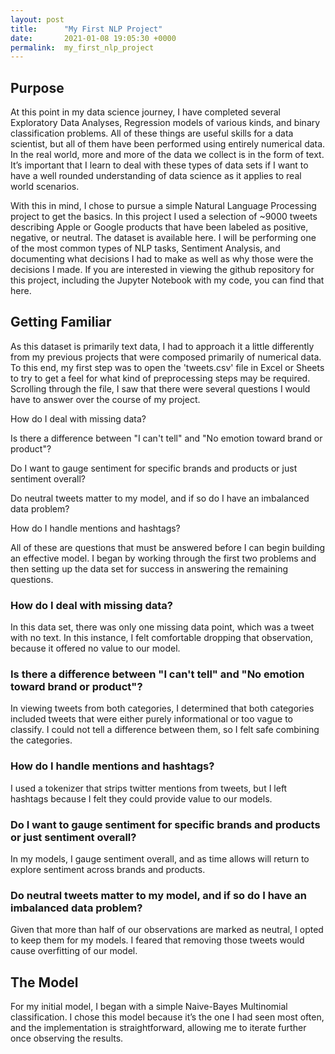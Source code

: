 ```yaml
---
layout: post
title:      "My First NLP Project"
date:       2021-01-08 19:05:30 +0000
permalink:  my_first_nlp_project
---
```



## Purpose
At this point in my data science journey, I have completed several Exploratory Data Analyses, Regression models of various kinds, and binary classification problems. All of these things are useful skills for a data scientist, but all of them have been performed using entirely numerical data. In the real world, more and more of the data we collect is in the form of text. It’s important that I learn to deal with these types of data sets if I want to have a well rounded understanding of data science as it applies to real world scenarios. 

With this in mind, I chose to pursue a simple Natural Language Processing project to get the basics. In this project I used a selection of ~9000 tweets describing Apple or Google products that have been labeled as positive, negative, or neutral. The dataset is available here. I will be performing one of the most common types of NLP tasks, Sentiment Analysis, and documenting what decisions I had to make as well as why those were the decisions I made. If you are interested in viewing the github repository for this project, including the Jupyter Notebook with my code, you can find that here.

## Getting Familiar
As this dataset is primarily text data, I had to approach it a little differently from my previous projects that were composed primarily of numerical data. To this end, my first step was to open the 'tweets.csv' file in Excel or Sheets to try to get a feel for what kind of preprocessing steps may be required. Scrolling through the file, I saw that there were several questions I would have to answer over the course of my project.

How do I deal with missing data?

Is there a difference between "I can't tell" and "No emotion toward brand or product"?

Do I want to gauge sentiment for specific brands and products or just sentiment overall?

Do neutral tweets matter to my model, and if so do I have an imbalanced data problem?

How do I handle mentions and hashtags?

All of these are questions that must be answered before I can begin building an effective model. I began by working through the first two problems and then setting up the data set for success in answering the remaining questions.

### How do I deal with missing data?
In this data set, there was only one missing data point, which was a tweet with no text. In this instance, I felt comfortable dropping that observation, because it offered no value to our model.

### Is there a difference between "I can't tell" and "No emotion toward brand or product"?
In viewing tweets from both categories, I determined that both categories included tweets that were either purely informational or too vague to classify. I could not tell a difference between them, so I felt safe combining the categories.

### How do I handle mentions and hashtags?
I used a tokenizer that strips twitter mentions from tweets, but I left hashtags because I felt they could provide value to our models.

### Do I want to gauge sentiment for specific brands and products or just sentiment overall?
In my models, I gauge sentiment overall, and as time allows will return to explore sentiment across brands and products.

### Do neutral tweets matter to my model, and if so do I have an imbalanced data problem?
Given that more than half of our observations are marked as neutral, I opted to keep them for my models. I feared that removing those tweets would cause overfitting of our model.

## The Model
For my initial model, I began with a simple Naive-Bayes Multinomial classification. I chose this model because it’s the one I had seen most often, and the implementation is straightforward, allowing me to iterate further once observing the results. 
